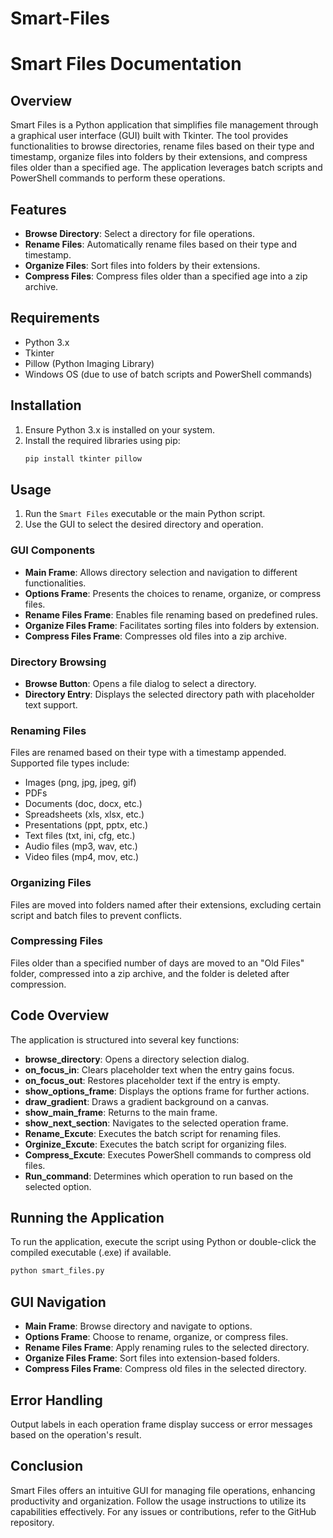 # Smart-Files
# Smart Files Documentation

## Overview
Smart Files is a Python application that simplifies file management through a graphical user interface (GUI) built with Tkinter. The tool provides functionalities to browse directories, rename files based on their type and timestamp, organize files into folders by their extensions, and compress files older than a specified age. The application leverages batch scripts and PowerShell commands to perform these operations.

## Features
- **Browse Directory**: Select a directory for file operations.
- **Rename Files**: Automatically rename files based on their type and timestamp.
- **Organize Files**: Sort files into folders by their extensions.
- **Compress Files**: Compress files older than a specified age into a zip archive.

## Requirements
- Python 3.x
- Tkinter
- Pillow (Python Imaging Library)
- Windows OS (due to use of batch scripts and PowerShell commands)

## Installation
1. Ensure Python 3.x is installed on your system.
2. Install the required libraries using pip:
   ```sh
   pip install tkinter pillow
   ```

## Usage
1. Run the `Smart Files` executable or the main Python script.
2. Use the GUI to select the desired directory and operation.

### GUI Components
- **Main Frame**: Allows directory selection and navigation to different functionalities.
- **Options Frame**: Presents the choices to rename, organize, or compress files.
- **Rename Files Frame**: Enables file renaming based on predefined rules.
- **Organize Files Frame**: Facilitates sorting files into folders by extension.
- **Compress Files Frame**: Compresses old files into a zip archive.

### Directory Browsing
- **Browse Button**: Opens a file dialog to select a directory.
- **Directory Entry**: Displays the selected directory path with placeholder text support.

### Renaming Files
Files are renamed based on their type with a timestamp appended. Supported file types include:
- Images (png, jpg, jpeg, gif)
- PDFs
- Documents (doc, docx, etc.)
- Spreadsheets (xls, xlsx, etc.)
- Presentations (ppt, pptx, etc.)
- Text files (txt, ini, cfg, etc.)
- Audio files (mp3, wav, etc.)
- Video files (mp4, mov, etc.)

### Organizing Files
Files are moved into folders named after their extensions, excluding certain script and batch files to prevent conflicts.

### Compressing Files
Files older than a specified number of days are moved to an "Old Files" folder, compressed into a zip archive, and the folder is deleted after compression.

## Code Overview
The application is structured into several key functions:

- **browse_directory**: Opens a directory selection dialog.
- **on_focus_in**: Clears placeholder text when the entry gains focus.
- **on_focus_out**: Restores placeholder text if the entry is empty.
- **show_options_frame**: Displays the options frame for further actions.
- **draw_gradient**: Draws a gradient background on a canvas.
- **show_main_frame**: Returns to the main frame.
- **show_next_section**: Navigates to the selected operation frame.
- **Rename_Excute**: Executes the batch script for renaming files.
- **Orginize_Excute**: Executes the batch script for organizing files.
- **Compress_Excute**: Executes PowerShell commands to compress old files.
- **Run_command**: Determines which operation to run based on the selected option.

## Running the Application
To run the application, execute the script using Python or double-click the compiled executable (.exe) if available.

```sh
python smart_files.py
```

## GUI Navigation
- **Main Frame**: Browse directory and navigate to options.
- **Options Frame**: Choose to rename, organize, or compress files.
- **Rename Files Frame**: Apply renaming rules to the selected directory.
- **Organize Files Frame**: Sort files into extension-based folders.
- **Compress Files Frame**: Compress old files in the selected directory.

## Error Handling
Output labels in each operation frame display success or error messages based on the operation's result.

## Conclusion
Smart Files offers an intuitive GUI for managing file operations, enhancing productivity and organization. Follow the usage instructions to utilize its capabilities effectively. For any issues or contributions, refer to the GitHub repository.
